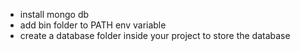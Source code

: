 - install mongo db
- add bin folder to PATH env variable
- create a database folder inside your project to store the database
